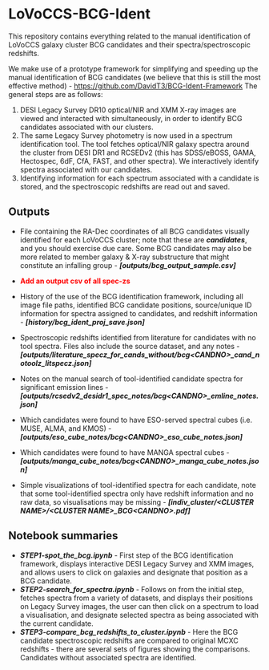 # LoVoCCS-BCG-Ident
This repository contains everything related to the manual identification of LoVoCCS galaxy cluster BCG candidates and their spectra/spectroscopic redshifts.

We make use of a prototype framework for simplifying and speeding up the manual identification of BCG candidates (we believe that this is still the most effective method) - https://github.com/DavidT3/BCG-Ident-Framework
The general steps are as follows:
1. DESI Legacy Survey DR10 optical/NIR and XMM X-ray images are viewed and interacted with simultaneously, in order to identify BCG candidates associated with our clusters.
2. The same Legacy Survey photometry is now used in a spectrum identification tool. The tool fetches optical/NIR galaxy spectra around the cluster from DESI DR1 and RCSEDv2 (this has SDSS/eBOSS, GAMA, Hectospec, 6dF, CfA, FAST, and other spectra). We interactively identify spectra associated with our candidates.
3. Identifying information for each spectrum associated with a candidate is stored, and the spectroscopic redshifts are read out and saved.

## Outputs

* File containing the RA-Dec coordinates of all BCG candidates visually identified for each LoVoCCS cluster; note that these are ***candidates***, and you should exercise due care. Some BCG candidates may also be more related to member galaxy & X-ray substructure that might constitute an infalling group - ***[outputs/bcg_output_sample.csv]***
  
* <span style="color:red">**Add an output csv of all spec-zs**</span>

* History of the use of the BCG identification framework, including all image file paths, identified BCG candidate positions, source/unique ID information for spectra assigned to candidates, and redshift information - ***[history/bcg_ident_proj_save.json]***

* Spectroscopic redshifts identified from literature for candidates with no tool spectra. Files also include the source dataset, and any notes - ***[outputs/literature_specz_for_cands_without/bcg\<CANDNO\>_cand_notoolz_litspecz.json]***

* Notes on the manual search of tool-identified candidate spectra for significant emission lines - ***[outputs/rcsedv2_desidr1_spec_notes/bcg\<CANDNO\>_emline_notes.json]***

* Which candidates were found to have ESO-served spectral cubes (i.e. MUSE, ALMA, and KMOS) - ***[outputs/eso_cube_notes/bcg\<CANDNO\>_eso_cube_notes.json]***

* Which candidates were found to have MANGA spectral cubes - ***[outputs/manga_cube_notes/bcg\<CANDNO\>_manga_cube_notes.json]***

* Simple visualizations of tool-identified spectra for each candidate, note that some tool-identified spectra only have redshift information and no raw data, so visualisations may be missing - ***[indiv_cluster/\<CLUSTER NAME\>/\<CLUSTER NAME\>_BCG\<CANDNO\>.pdf]***


## Notebook summaries

* ***STEP1-spot_the_bcg.ipynb*** - First step of the BCG identification framework, displays interactive DESI Legacy Survey and XMM images, and allows users to click on galaxies and designate that position as a BCG candidate.
* ***STEP2-search_for_spectra.ipynb*** - Follows on from the initial step, fetches spectra from a variety of datasets, and displays their positions on Legacy Survey images, the user can then click on a spectrum to load a visualisation, and designate selected spectra as being associated with the current candidate.
* ***STEP3-compare_bcg_redshifts_to_cluster.ipynb*** - Here the BCG candidate spectroscopic redshifts are compared to original MCXC redshifts - there are several sets of figures showing the comparisons. Candidates without associated spectra are identified.

